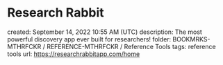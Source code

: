 # Research Rabbit

created: September 14, 2022 10:55 AM (UTC)
description: The most powerful discovery app ever built for researchers!
folder: BOOKMRKS-MTHRFCKR / REFERENCE-MTHRFCKR / Reference Tools
tags: reference tools
url: https://researchrabbitapp.com/home
